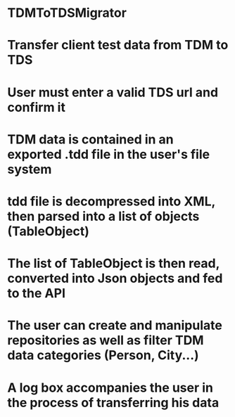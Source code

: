 # TDMToTDSMigrator

# Transfer client test data from TDM to TDS

# User must enter a valid TDS url and confirm it
# TDM data is contained in an exported .tdd file in the user's file system
# tdd file is decompressed into XML, then parsed into a list of objects (TableObject)
# The list of TableObject is then read, converted into Json objects and fed to the API

# The user can create and manipulate repositories as well as filter TDM data categories (Person, City...)

# A log box accompanies the user in the process of transferring his data
